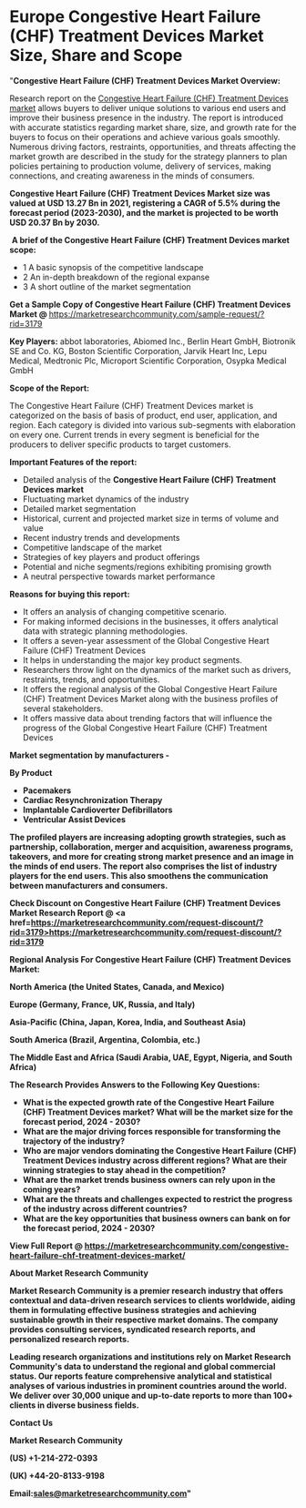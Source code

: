 # Europe Congestive Heart Failure (CHF) Treatment Devices Market Size, Share and Scope
"<strong>Congestive Heart Failure (CHF) Treatment Devices Market Overview:</strong>

Research report on the <a href=https://marketresearchcommunity.com/congestive-heart-failure-chf-treatment-devices-market/>Congestive Heart Failure (CHF) Treatment Devices market</a> allows buyers to deliver unique solutions to various end users and improve their business presence in the industry. The report is introduced with accurate statistics regarding market share, size, and growth rate for the buyers to focus on their operations and achieve various goals smoothly. Numerous driving factors, restraints, opportunities, and threats affecting the market growth are described in the study for the strategy planners to plan policies pertaining to production volume, delivery of services, making connections, and creating awareness in the minds of consumers.

<strong>Congestive Heart Failure (CHF) Treatment Devices Market size was valued at USD 13.27 Bn in 2021, registering a CAGR of 5.5% during the forecast period (2023-2030), and the market is projected to be worth USD 20.37 Bn by 2030.</strong>

 <Strong>A brief of the Congestive Heart Failure (CHF) Treatment Devices market scope:</Strong>
<ul>
 <li>1  A basic synopsis of the competitive landscape</li>
 <li>2  An in-depth breakdown of the regional expanse</li>
 <li>3  A short outline of the market segmentation</li>
</ul>
<strong>Get a Sample Copy of Congestive Heart Failure (CHF) Treatment Devices Market @ </b></strong><a href=https://marketresearchcommunity.com/sample-request/?rid=3179><u>https://marketresearchcommunity.com/sample-request/?rid=3179</u></a>

<strong>Key Players:</strong> 
abbot laboratories, Abiomed Inc., Berlin Heart GmbH, Biotronik SE and Co. KG, Boston Scientific Corporation, Jarvik Heart Inc, Lepu Medical, Medtronic Plc, Microport Scientific Corporation, Osypka Medical GmbH

<strong>Scope of the Report:</strong>

The Congestive Heart Failure (CHF) Treatment Devices market is categorized on the basis of basis of product, end user, application, and region. Each category is divided into various sub-segments with elaboration on every one. Current trends in every segment is beneficial for the producers to deliver specific products to target customers.

<strong><b>Important Features of the report:</b></strong>
<ul>
  <li>Detailed analysis of the <strong><b>Congestive Heart Failure (CHF) Treatment Devices </b></strong><strong><b>market</b></strong></li>
  <li>Fluctuating market dynamics of the industry</li>
  <li>Detailed market segmentation</li>
  <li>Historical, current and projected market size in terms of volume and value</li>
  <li>Recent industry trends and developments</li>
  <li>Competitive landscape of the market</li>
  <li>Strategies of key players and product offerings</li>
  <li>Potential and niche segments/regions exhibiting promising growth</li>
  <li>A neutral perspective towards market performance</li>
</ul>
<strong><b>Reasons for buying this report:</b></strong>
<ul>
  <li>It offers an analysis of changing competitive scenario.</li>
  <li>For making informed decisions in the businesses, it offers analytical data with strategic planning methodologies.</li>
  <li>It offers a seven-year assessment of the Global Congestive Heart Failure (CHF) Treatment Devices</li>
  <li>It helps in understanding the major key product segments.</li>
  <li>Researchers throw light on the dynamics of the market such as drivers, restraints, trends, and opportunities.</li>
  <li>It offers the regional analysis of the Global Congestive Heart Failure (CHF) Treatment Devices Market along with the business profiles of several stakeholders.</li>
  <li>It offers massive data about trending factors that will influence the progress of the Global Congestive Heart Failure (CHF) Treatment Devices</li>
</ul>

<strong>Market segmentation by manufacturers -</strong>


<strong><strong>By Product</strong></h4>
<ul>
 	<li>Pacemakers</li>
 	<li>Cardiac Resynchronization Therapy</li>
 	<li>Implantable Cardioverter Defibrillators</li>
 	<li>Ventricular Assist Devices</li>
</ul>

The profiled players are increasing adopting growth strategies, such as partnership, collaboration, merger and acquisition, awareness programs, takeovers, and more for creating strong market presence and an image in the minds of end users. The report also comprises the list of industry players for the end users. This also smoothens the communication between manufacturers and consumers.

<strong><b>Check Discount on Congestive Heart Failure (CHF) Treatment Devices Market Research Report @ </b></strong><a href=https://marketresearchcommunity.com/request-discount/?rid=3179><u>https://marketresearchcommunity.com/request-discount/?rid=3179</u></a>

<strong>Regional Analysis For Congestive Heart Failure (CHF) Treatment Devices Market:</strong>

<strong>North America</strong> (the United States, Canada, and Mexico)

<strong>Europe</strong> (Germany, France, UK, Russia, and Italy)

<strong>Asia-Pacific</strong> (China, Japan, Korea, India, and Southeast Asia)

<strong>South America</strong> (Brazil, Argentina, Colombia, etc.)

<strong>The Middle East and Africa</strong> (Saudi Arabia, UAE, Egypt, Nigeria, and South Africa)

<strong>The Research Provides Answers to the Following Key Questions:</strong>
<ul>
 	<li>What is the expected growth rate of the Congestive Heart Failure (CHF) Treatment Devices market? What will be the market size for the forecast period, 2024 - 2030?</li>
 	<li>What are the major driving forces responsible for transforming the trajectory of the industry?</li>
 	<li>Who are major vendors dominating the Congestive Heart Failure (CHF) Treatment Devices industry across different regions? What are their winning strategies to stay ahead in the competition?</li>
 	<li>What are the market trends business owners can rely upon in the coming years?</li>
 	<li>What are the threats and challenges expected to restrict the progress of the industry across different countries?</li>
 	<li>What are the key opportunities that business owners can bank on for the forecast period, 2024 - 2030?</li>
</ul>

<strong>View Full Report @</strong> <a href=https://marketresearchcommunity.com/congestive-heart-failure-chf-treatment-devices-market/>https://marketresearchcommunity.com/congestive-heart-failure-chf-treatment-devices-market/</a>

<strong>About Market Research Community</strong>

Market Research Community is a premier research industry that offers contextual and data-driven research services to clients worldwide, aiding them in formulating effective business strategies and achieving sustainable growth in their respective market domains. The company provides consulting services, syndicated research reports, and personalized research reports.

Leading research organizations and institutions rely on Market Research Community's data to understand the regional and global commercial status. Our reports feature comprehensive analytical and statistical analyses of various industries in prominent countries around the world. We deliver over 30,000 unique and up-to-date reports to more than 100+ clients in diverse business fields.

<strong>Contact Us</strong>

<strong>Market Research Community</strong>

(US) +1-214-272-0393

(UK) +44-20-8133-9198

<strong>Email:</strong>sales@marketresearchcommunity.com"
